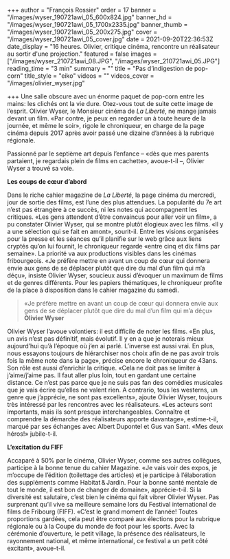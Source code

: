 +++
author = "François Rossier"
order = 17
banner = "/images/wyser_190721awi_05_600x824.jpg"
banner_hd = "/images/wyser_190721awi_05_1700x2335.jpg"
banner_thumb = "/images/wyser_190721awi_05_200x275.jpg"
cover = "/images/wyser_190721awi_05_cover.jpg"
date = 2021-09-20T22:36:53Z
date_display = "16 heures. Olivier, critique cinéma, rencontre un réalisateur au sortir d'une projection."
featured = false
images = ["/images/wyser_210721awi_08.JPG", "/images/wyser_210721awi_05.JPG"]
reading_time = "3 min"
summary = ""
title = "Pas d’indigestion de pop-corn"
title_style = "eiko"
videos = ""
videos_cover = "/images/olivier_wyser.jpg"

+++
Une salle obscure avec un énorme paquet de pop-corn entre les mains: les clichés ont la vie dure. Otez-vous tout de suite cette image de l’esprit. Olivier Wyser, le Monsieur cinéma de _La Liberté_, ne mange jamais devant un film. «Par contre, je peux en regarder un à toute heure de la journée, et même le soir», rigole le chroniqueur, en charge de la page cinéma depuis 2017 après avoir passé une dizaine d’années à la rubrique régionale.

Passionné par le septième art depuis l’enfance – «dès que mes parents partaient, je regardais plein de films en cachette», avoue-t-il –, Olivier Wyser a trouvé sa voie.

**Les coups de cœur d’abord**

Dans le riche cahier magazine de _La Liberté_, la page cinéma du mercredi, jour de sortie des films, est l’une des plus attendues. La popularité du 7e art n’est pas étrangère à ce succès, ni les notes qui accompagnent les critiques. «Les gens attendent d’être convaincus pour aller voir un film», a pu constater Olivier Wyser, qui se montre plutôt élogieux avec les films. «Il y a une sélection qui se fait en amont», sourit-il. Entre les visions organisées pour la presse et les séances qu’il planifie sur le web grâce aux liens cryptés qu’on lui fournit, le chroniqueur regarde «entre cinq et dix films par semaine». La priorité va aux productions visibles dans les cinémas fribourgeois. «Je préfère mettre en avant un coup de cœur qui donnera envie aux gens de se déplacer plutôt que dire du mal d’un film qui m’a déçu», insiste Olivier Wyser, soucieux aussi d’évoquer un maximum de films et de genres différents. Pour les papiers thématiques, le chroniqueur profite de la place à disposition dans le cahier magazine du samedi.

> «Je préfère mettre en avant un coup de cœur qui donnera envie aux gens de se déplacer plutôt que dire du mal d’un film qui m’a déçu»  
> **Olivier Wyser**

Olivier Wyser l’avoue volontiers: il est difficile de noter les films. «En plus, un avis n’est pas définitif, mais évolutif. Il y en a que je noterais mieux aujourd’hui qu’à l’époque où j’en ai parlé. L’inverse est aussi vrai. En plus, nous essayons toujours de hiérarchiser nos choix afin de ne pas avoir trois fois la même note dans la page», précise encore le chroniqueur de 43ans. Son rôle est aussi d’enrichir la critique. «Cela ne doit pas se limiter à j’aime/j’aime pas. Il faut aller plus loin, tout en gardant une certaine distance. Ce n’est pas parce que je ne suis pas fan des comédies musicales que je vais écrire qu’elles ne valent rien. A contrario, tous les westerns, un genre que j’apprécie, ne sont pas excellents», ajoute Olivier Wyser, toujours très intéressé par les rencontres avec les réalisateurs. «Les acteurs sont importants, mais ils sont presque interchangeables. Connaître et comprendre la démarche des réalisateurs apporte davantage», estime-t-il, marqué par ses échanges avec Albert Dupontel et Gus van Sant. «Mes deux héros!» jubile-t-il.

**L’excitation du FIFF**

Accaparé à 50% par le cinéma, Olivier Wyser, comme ses autres collègues, participe à la bonne tenue du cahier Magazine. «Je vais voir des expos, je m’occupe de l’édition (toilettage des articles) et je participe à l’élaboration des suppléments comme Habitat & Jardin. Pour la bonne santé mentale de tout le monde, il est bon de changer de domaine», apprécie-t-il. Si la diversité est salutaire, c’est bien le cinéma qui fait vibrer Olivier Wyser. Pas surprenant qu’il vive sa meilleure semaine lors du Festival international de films de Fribourg (FIFF). «C’est le grand moment de l’année! Toutes proportions gardées, cela peut être comparé aux élections pour la rubrique régionale ou à la Coupe du monde de foot pour les sports. Avec la cérémonie d’ouverture, le petit village, la présence des réalisateurs, le rayonnement national, et même international, ce festival a un petit côté excitant», avoue-t-il.
